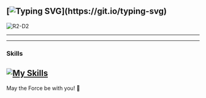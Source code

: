 [![Typing SVG](https://readme-typing-svg.herokuapp.com?font=Courgette&size=30&duration=33&pause=29&color=AC31F7&center=true&repeat=false&width=435&lines=Hello+There%2C+I'm+Marika!)](https://git.io/typing-svg)
---

![R2-D2](https://media.giphy.com/media/3o6ZsVQfFpeFYJWp6k/giphy.gif)

---

---
### Skills
[![My Skills](https://skillicons.dev/icons?i=html,css,sass,bootstrap,js,vite,laravel,php,mysql,postman,vue,vscode,github,git,powershell,figma)](https://skillicons.dev) 
---


May the Force be with you! 🌟

<!--
**MarikaDiGirolamo/MarikaDiGirolamo** is a ✨ _special_ ✨ repository because its `README.md` (this file) appears on your GitHub profile.

Here are some ideas to get you started:

- 🔭 I’m currently working on ...
- 🌱 I’m currently learning ...
- 👯 I’m looking to collaborate on ...
- 🤔 I’m looking for help with ...
- 💬 Ask me about ...
- 📫 How to reach me: ...
- 😄 Pronouns: ...
- ⚡ Fun fact: ...
-->

